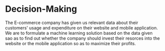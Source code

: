 # Decision-Making
The E-commerce company has given us relevant data about their customers' usage and expenditure on their website and mobile application. We are to formulate a machine learning solution based on the data given sao as to find out whether the company should invest their resorces into the website or the mobile application so as to maximize their profits.
